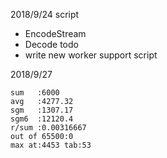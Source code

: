 2018/9/24
script
* EncodeStream
* Decode
todo
* write new worker support script

2018/9/27
```
sum   :6000
avg   :4277.32
sgm   :1307.17
sgm6  :12120.4
r/sum :0.00316667
out of 65500:0
max at:4453 tab:53

```